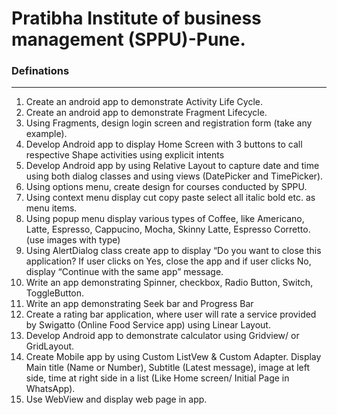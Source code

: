 # Pratibha Institute of business management (SPPU)-Pune.

### Definations

----

1. Create an android app to demonstrate Activity Life Cycle.
2. Create an android app to demonstrate Fragment Lifecycle.
3. Using Fragments, design login screen and registration form (take any example).
4. Develop Android app to display Home Screen with 3 buttons to call respective Shape activities using explicit intents
5. Develop Android app by using Relative Layout to capture date and time using both dialog classes and using views (DatePicker and TimePicker).
6. Using options menu, create design for courses conducted by SPPU.
7. Using context menu display cut copy paste select all italic bold etc. as menu items.
8. Using popup menu display various types of Coffee, like Americano, Latte, Espresso, Cappucino, Mocha, Skinny Latte, Espresso Corretto. (use images with type)
9. Using AlertDialog class create app to display “Do you want to close this application? If user clicks on Yes, close the app and if user clicks No, display “Continue with the same app” message.
10. Write an app demonstrating Spinner, checkbox, Radio Button, Switch, ToggleButton.
11. Write an app demonstrating Seek bar and Progress Bar
12. Create a rating bar application, where user will rate a service provided by Swigatto (Online Food Service app) using Linear Layout.
13. Develop Android app to demonstrate calculator using Gridview/ or GridLayout.
14. Create Mobile app by using Custom ListVew & Custom Adapter. Display Main title (Name or Number), Subtitle (Latest message), image at left side, time at right side in a list (Like Home screen/ Initial Page in WhatsApp).
15. Use WebView and display web page in app.

